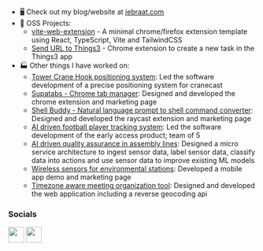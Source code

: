 * 🖥️ Check out my blog/website at [jebraat.com](https://jebraat.com)
* 🚀 OSS Projects:
   - [vite-web-extension](https://github.com/JohnBra/vite-web-extension) - A minimal chrome/firefox extension template using React, TypeScript, Vite and TailwindCSS
   - [Send URL to Things3](https://github.com/JohnBra/url-to-things) - Chrome extension to create a new task in the Things3 app
* 🏭 Other things I have worked on:
   - [Tower Crane Hook positioning system](https://buildai.construction/): Led the software development of a precise positioning system for cranecast
   - [Supatabs - Chrome tab manager](https://supatabs.com): Designed and developed the chrome extension and marketing page
   - [Shell Buddy - Natural language prompt to shell command converter](https://getshellbuddy): Designed and developed the raycast extension and marketing page
   - [AI driven football player tracking system](https://www.next11.com/): Led the software development of the early access product; team of 5
   - [AI driven quality assurance in assembly lines](https://www.iis.fraunhofer.de/en/ff/lv/dataanalytics/anwproj/ki4tools.html): Designed a micro service architecture to ingest sensor data, label sensor data, classify data into actions and use sensor data to improve existing ML models
   - [Wireless sensors for environmental stations](https://www.iis.fraunhofer.de/en/ff/lv/iot-system/anwproj/ensiro.html): Developed a mobile app demo and marketing page
   - [Timezone aware meeting organization tool](https://chronoshift.io): Designed and developed the web application including a reverse geocoding api


### Socials

<a href="https://www.linkedin.com/in/jebraat" target="_blank" rel="noreferrer"><img src="https://raw.githubusercontent.com/danielcranney/readme-generator/main/public/icons/socials/linkedin.svg" width="32" height="32" /></a> <a href="https://www.twitter.com/jebraat" target="_blank" rel="noreferrer"><img src="https://raw.githubusercontent.com/danielcranney/readme-generator/main/public/icons/socials/twitter.svg" width="32" height="32" /></a>

